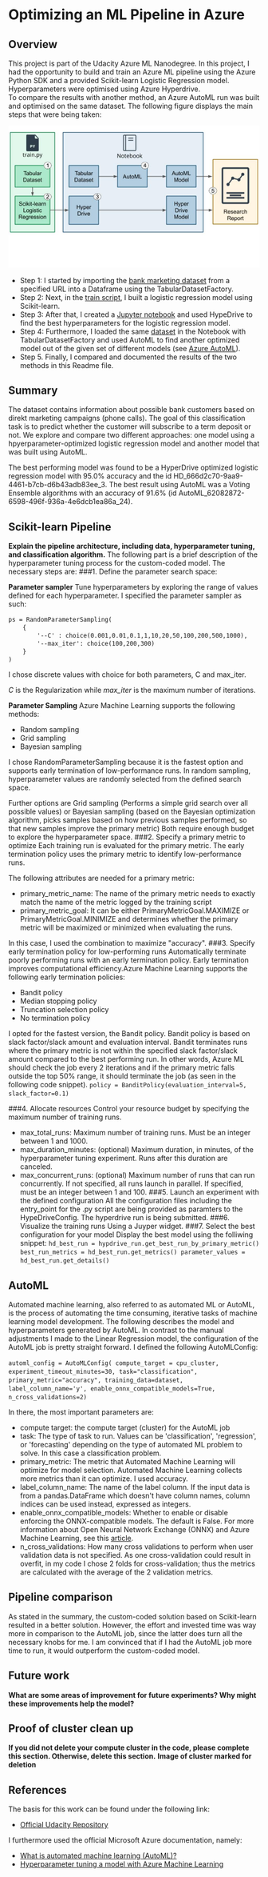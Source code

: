 # Optimizing an ML Pipeline in Azure

## Overview
This project is part of the Udacity Azure ML Nanodegree.
In this project, I had the opportunity to build and train an Azure ML pipeline using the Azure Python SDK and a provided Scikit-learn Logistic Regression model. Hyperparameters were optimised using Azure Hyperdrive.  
To compare the results with another method, an Azure AutoML run was built and optimised on the same dataset. 
The following figure displays the main steps that were being taken: 

![](images/main_steps.jpg)

- Step 1: I started by importing the [bank marketing dataset](dataset/bankmarketing_train.csv) from a specified URL into a Dataframe using the TabularDatasetFactory.
- Step 2: Next, in the [train script](./train.py), I built a logistic regression model using Scikit-learn.
- Step 3: After that, I created a [Jupyter notebook](./udacity-project.ipynb) and used HypeDrive to find the best hyperparameters for the logistic regression model. 
- Step 4: Furthermore, I loaded the same [dataset](dataset/bankmarketing_train.csv) in the Notebook with TabularDatasetFactory and used AutoML to find another optimized model out of the given set of different models (see [Azure AutoML](https://docs.microsoft.com/en-us/azure/machine-learning/concept-automated-ml#many-models)).
- Step 5. Finally, I compared and documented the results of the two methods in this Readme file.  


## Summary
The dataset contains information about possible bank customers based on direkt marketing campaigns (phone calls). The goal of this classification task is to predict whether the customer will subscribe to a term deposit or not. We explore and compare two different approaches: one model using a hpyerparameter-optimized logistic regression model and another model that was built using AutoML. 

The best performing model was found to be a HyperDrive optimized logistic regression model with 95.0% accuracy and the id HD_666d2c70-9aa9-4461-b7cb-d6b43adb83ee_3. The best result using AutoML was a Voting Ensemble algorithms with an accuracy of 91.6% (id AutoML_62082872-6598-496f-936a-4e6dcb1ea86a_24). 

## Scikit-learn Pipeline
**Explain the pipeline architecture, including data, hyperparameter tuning, and classification algorithm.**
The following part is a brief description of the hyperparameter tuning process for the custom-coded model. The necessary steps are: 
###1. Define the parameter search space:

**Parameter sampler**
Tune hyperparameters by exploring the range of values defined for each hyperparameter.
I specified the parameter sampler as such:

    ps = RandomParameterSampling(
        {
            '--C' : choice(0.001,0.01,0.1,1,10,20,50,100,200,500,1000),
            '--max_iter': choice(100,200,300)
        }
    )
I chose discrete values with choice for both parameters, C and max_iter.

*C* is the Regularization while *max_iter* is the maximum number of iterations.

**Parameter Sampling**
Azure Machine Learning supports the following methods:
- Random sampling
- Grid sampling
- Bayesian sampling

I chose RandomParameterSampling because it is the fastest option and supports early termination of low-performance runs. In random sampling, hyperparameter values are randomly selected from the defined search space.

Further options are Grid sampling (Performs a simple grid search over all possible values) or Bayesian sampling (based on the Bayesian optimization algorithm, picks samples based on how previous samples performed, so that new samples improve the primary metric)
Both require enough budget to explore the hyperparameter space. 
###2. Specify a primary metric to optimize
Each training run is evaluated for the primary metric. The early termination policy uses the primary metric to identify low-performance runs.

The following attributes are needed for a primary metric:

- primary_metric_name: The name of the primary metric needs to exactly match the name of the metric logged by the training script
- primary_metric_goal: It can be either PrimaryMetricGoal.MAXIMIZE or PrimaryMetricGoal.MINIMIZE and determines whether the primary metric will be maximized or minimized when evaluating the runs.

In this case, I used the combination to maximize "accuracy". 
###3. Specify early termination policy for low-performing runs
Automatically terminate poorly performing runs with an early termination policy. Early termination improves computational efficiency.Azure Machine Learning supports the following early termination policies:

- Bandit policy
- Median stopping policy
- Truncation selection policy
- No termination policy

I opted for the fastest version, the Bandit policy. Bandit policy is based on slack factor/slack amount and evaluation interval. Bandit terminates runs where the primary metric is not within the specified slack factor/slack amount compared to the best performing run. In other words, Azure ML should check the job every 2 iterations and if the primary metric falls outside the top 50% range, it should terminate the job (as seen in the following code snippet). 
    `policy = BanditPolicy(evaluation_interval=5, slack_factor=0.1)`

###4. Allocate resources
Control your resource budget by specifying the maximum number of training runs.

- max_total_runs: Maximum number of training runs. Must be an integer between 1 and 1000.
- max_duration_minutes: (optional) Maximum duration, in minutes, of the hyperparameter tuning experiment. Runs after this duration are canceled.
- max_concurrent_runs: (optional) Maximum number of runs that can run concurrently. If not specified, all runs launch in parallel. If specified, must be an integer between 1 and 100.
###5. Launch an experiment with the defined configuration
All the configuration files including the entry_point for the .py script are being provided as paramters to the HypeDriveConfig. The hyperdrive run is being submitted. 
###6. Visualize the training runs
Using a Juyper widget.
###7. Select the best configuration for your model
Display the best model using the folliwing snippet: 
    `hd_best_run = hypdrive_run.get_best_run_by_primary_metric()
    best_run_metrics = hd_best_run.get_metrics()
    parameter_values = hd_best_run.get_details()`


## AutoML
Automated machine learning, also referred to as automated ML or AutoML, is the process of automating the time consuming, iterative tasks of machine learning model development. The following describes the model and hyperparameters generated by AutoML. 
In contrast to the manual adjustments I made to the Linear Regression model, the configuration of the AutoML job is pretty straight forward. I defined the following AutoMLConfig: 

`automl_config = AutoMLConfig(
    compute_target = cpu_cluster,
    experiment_timeout_minutes=30,
    task="classification",
    primary_metric="accuracy",
    training_data=dataset,
    label_column_name='y',
    enable_onnx_compatible_models=True,
    n_cross_validations=2)`

In there, the most important parameters are: 
- compute target: the compute target (cluster) for the AutoML job
- task: The type of task to run. Values can be 'classification', 'regression', or 'forecasting' depending on the type of automated ML problem to solve. In this case a classification problem. 
- primary_metric: The metric that Automated Machine Learning will optimize for model selection. Automated Machine Learning collects more metrics than it can optimize. I used accuracy. 
- label_column_name: The name of the label column. If the input data is from a pandas.DataFrame which doesn't have column names, column indices can be used instead, expressed as integers.
-  enable_onnx_compatible_models: Whether to enable or disable enforcing the ONNX-compatible models. The default is False. For more information about Open Neural Network Exchange (ONNX) and Azure Machine Learning, see this [article](https://docs.microsoft.com/en-us/azure/machine-learning/concept-onnx).
- n_cross_validations: How many cross validations to perform when user validation data is not specified. As one cross-validation could result in overfit, in my code I chose 2 folds for cross-validation; thus the metrics are calculated with the average of the 2 validation metrics.

## Pipeline comparison
As stated in the summary, the custom-coded solution based on Scikit-learn resulted in a better solution. However, the effort and invested time was way more in comparison to the AutoML job, since the latter does turn all the necessary knobs for me. I am convinced that if I had the AutoML job more time to run, it would outperform the custom-coded model. 


## Future work
**What are some areas of improvement for future experiments? Why might these improvements help the model?**

## Proof of cluster clean up
**If you did not delete your compute cluster in the code, please complete this section. Otherwise, delete this section.**
**Image of cluster marked for deletion**


## References
The basis for this work can be found under the following link:
- [Official Udacity Repository](https://github.com/udacity/nd00333_AZMLND_Optimizing_a_Pipeline_in_Azure-Starter_Files)

I furthermore used the official Microsoft Azure documentation, namely:
- [What is automated machine learning (AutoML)?](https://docs.microsoft.com/en-us/azure/machine-learning/concept-automated-ml)
- [Hyperparameter tuning a model with Azure Machine Learning](https://docs.microsoft.com/en-us/azure/machine-learning/how-to-tune-hyperparameters)
